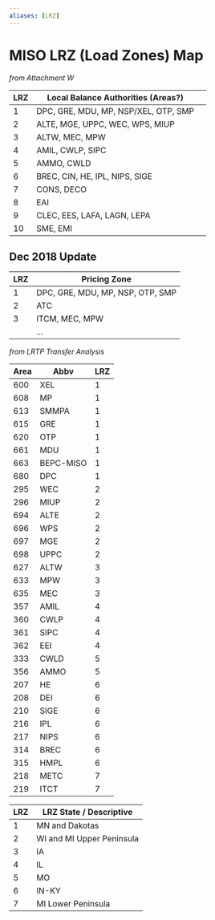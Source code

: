 ```yaml
---
aliases: [LRZ]
---
```


# MISO LRZ (Load Zones) Map
_from Attachment W_

| LRZ | Local Balance Authorities (Areas?)   |     |
| --- | ------------------------------------ | --- |
| 1   | DPC, GRE, MDU, MP, NSP/XEL, OTP, SMP |     |
| 2   | ALTE, MGE, UPPC, WEC, WPS, MIUP      |     |
| 3   | ALTW, MEC, MPW                       |     |
| 4   | AMIL, CWLP, SIPC                     |     |
| 5   | AMMO, CWLD                           |     |
| 6   | BREC, CIN, HE, IPL, NIPS, SIGE       |     |
| 7   | CONS, DECO                           |     |
| 8   | EAI                                  |     |
| 9   | CLEC, EES, LAFA, LAGN, LEPA          |     |
| 10  | SME, EMI                             |     |

## Dec 2018 Update
| LRZ | Pricing Zone                     |
| --- | -------------------------------- |
| 1   | DPC, GRE, MDU, MP, NSP, OTP, SMP |
| 2   | ATC                              |
| 3   | ITCM, MEC, MPW                   |
|     | ...                              |

_from LRTP Transfer Analysis_

| Area | Abbv      | LRZ |
| ---- | --------- | --- |
| 600  | XEL       | 1   |
| 608  | MP        | 1   |
| 613  | SMMPA     | 1   |
| 615  | GRE       | 1   |
| 620  | OTP       | 1   |
| 661  | MDU       | 1   |
| 663  | BEPC-MISO | 1   |
| 680  | DPC       | 1   |
| 295  | WEC       | 2   |
| 296  | MIUP      | 2   |
| 694  | ALTE      | 2   |
| 696  | WPS       | 2   |
| 697  | MGE       | 2   |
| 698  | UPPC      | 2   |
| 627  | ALTW      | 3   |
| 633  | MPW       | 3   |
| 635  | MEC       | 3   |
| 357  | AMIL      | 4   |
| 360  | CWLP      | 4   |
| 361  | SIPC      | 4   |
| 362  | EEI       | 4   |
| 333  | CWLD      | 5   |
| 356  | AMMO      | 5   |
| 207  | HE        | 6   |
| 208  | DEI       | 6   |
| 210  | SIGE      | 6   |
| 216  | IPL       | 6   |
| 217  | NIPS      | 6   |
| 314  | BREC      | 6   |
| 315  | HMPL      | 6   |
| 218  | METC      | 7   |
| 219  | ITCT      | 7   |

| LRZ | LRZ State / Descriptive   |
| --- | ------------------------- |
| 1   | MN and Dakotas            |
| 2   | WI and MI Upper Peninsula |
| 3   | IA                        |
| 4   | IL                        |
| 5   | MO                        |
| 6   | IN-KY                     |
| 7   | MI Lower Peninsula        |
